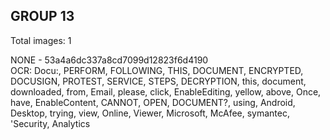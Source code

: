 ## GROUP 13
Total images: 1  

NONE - 53a4a6dc337a8cd7099d12823f6d4190  
OCR: Docu:, PERFORM, FOLLOWING, THIS, DOCUMENT, ENCRYPTED, DOCUSIGN, PROTEST, SERVICE, STEPS, DECRYPTION, this, document, downloaded, from, Email, please, click, EnableEditing, yellow, above, Once, have, EnableContent, CANNOT, OPEN, DOCUMENT?, using, Android, Desktop, trying, view, Online, Viewer, Microsoft, McAfee, symantec, 'Security, Analytics  


